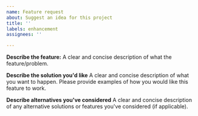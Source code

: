 ```yaml
---
name: Feature request
about: Suggest an idea for this project
title: ''
labels: enhancement
assignees: ''

---
```


<!--
Some things to note prior to opening a Goss feature request:
* Goss is intended to be quick and easy to learn.
* Goss is focused on the 20% of the 80/20 rule. In other words, Goss focuses on the 20% of features that cover the core aspects of OS testing and benefit 80% of users.
* Goss provides a generic [command](https://github.com/aelsabbahy/goss/blob/master/docs/manual.md#command) runner to allow users to cover more nuanced test cases.

If after reading the above, you believe your feature is valid within the project scope please submit this feature request.
                                                                                               
Once a feature is submitted, it will be reviewed. Upon approval, the issue can be worked on and PRs can be submitted that implement this new feature.       
-->

**Describe the feature:**
A clear and concise description of what the feature/problem.

**Describe the solution you'd like**
A clear and concise description of what you want to happen. Please provide examples of how you would like this feature to work.

**Describe alternatives you've considered**
A clear and concise description of any alternative solutions or features you've considered (if applicable).
